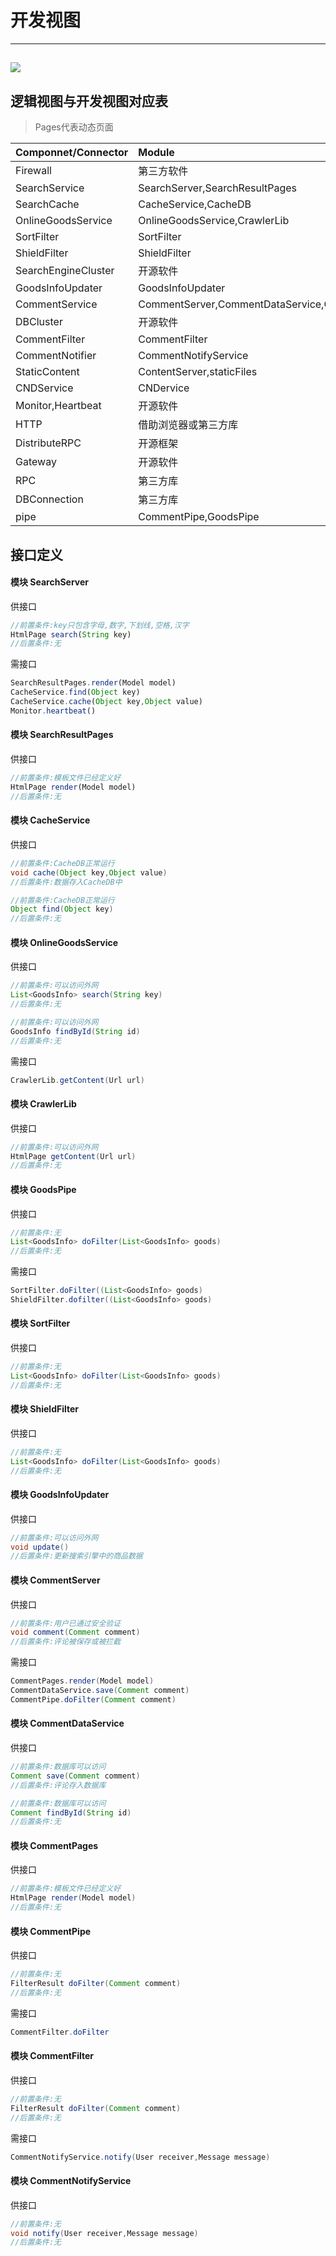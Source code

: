 # 开发视图

---

## ![](/assets/最终模块组织.svg)

## 逻辑视图与开发视图对应表

> Pages代表动态页面

| Componnet/Connector | Module |
| :--- | :--- |
| Firewall | 第三方软件 |
| SearchService | SearchServer,SearchResultPages |
| SearchCache | CacheService,CacheDB |
| OnlineGoodsService | OnlineGoodsService,CrawlerLib |
| SortFilter | SortFilter |
| ShieldFilter | ShieldFilter |
| SearchEngineCluster | 开源软件 |
| GoodsInfoUpdater | GoodsInfoUpdater |
| CommentService | CommentServer,CommentDataService,CommentPages |
| DBCluster | 开源软件 |
| CommentFilter | CommentFilter |
| CommentNotifier | CommentNotifyService |
| StaticContent | ContentServer,staticFiles |
| CNDService | CNDervice |
| Monitor,Heartbeat | 开源软件 |
| HTTP | 借助浏览器或第三方库 |
| DistributeRPC | 开源框架 |
| Gateway | 开源软件 |
| RPC | 第三方库 |
| DBConnection | 第三方库 |
| pipe | CommentPipe,GoodsPipe |

## 接口定义

#### 模块 SearchServer

供接口

```js
//前置条件:key只包含字母,数字,下划线,空格,汉字 
HtmlPage search(String key)
//后置条件:无
```

需接口

```js
SearchResultPages.render(Model model)
CacheService.find(Object key)
CacheService.cache(Object key,Object value)
Monitor.heartbeat()
```

#### 模块 SearchResultPages
供接口

```js
//前置条件:模板文件已经定义好
HtmlPage render(Model model)
//后置条件:无
```

#### 模块 CacheService

供接口
```java
//前置条件:CacheDB正常运行
void cache(Object key,Object value)
//后置条件:数据存入CacheDB中

//前置条件:CacheDB正常运行
Object find(Object key)
//后置条件:无
```
#### 模块 OnlineGoodsService
供接口
```java
//前置条件:可以访问外网
List<GoodsInfo> search(String key)
//后置条件:无

//前置条件:可以访问外网
GoodsInfo findById(String id)
//后置条件:无
```

需接口
```java
CrawlerLib.getContent(Url url)
```

#### 模块 CrawlerLib
供接口
```java
//前置条件:可以访问外网
HtmlPage getContent(Url url)
//后置条件:无
```

#### 模块 GoodsPipe
供接口
```java
//前置条件:无
List<GoodsInfo> doFilter(List<GoodsInfo> goods)
//后置条件:无
```

需接口

```java
SortFilter.doFilter((List<GoodsInfo> goods)
ShieldFilter.dofilter((List<GoodsInfo> goods)
```

#### 模块 SortFilter

供接口

```java
//前置条件:无
List<GoodsInfo> doFilter(List<GoodsInfo> goods)
//后置条件:无
```

#### 模块 ShieldFilter

供接口
```java
//前置条件:无
List<GoodsInfo> doFilter(List<GoodsInfo> goods)
//后置条件:无
```

#### 模块 GoodsInfoUpdater
供接口
```java
//前置条件:可以访问外网
void update()
//后置条件:更新搜索引擎中的商品数据
```

#### 模块 CommentServer
供接口
```java
//前置条件:用户已通过安全验证
void comment(Comment comment)
//后置条件:评论被保存或被拦截
```

需接口
```java
CommentPages.render(Model model)
CommentDataService.save(Comment comment)
CommentPipe.doFilter(Comment comment)
```
#### 模块 CommentDataService
供接口
```java
//前置条件:数据库可以访问
Comment save(Comment comment)
//后置条件:评论存入数据库

//前置条件:数据库可以访问
Comment findById(String id)
//后置条件:无
```

#### 模块 CommentPages
供接口
```java
//前置条件:模板文件已经定义好
HtmlPage render(Model model)
//后置条件:无
```

#### 模块 CommentPipe

供接口
```java
//前置条件:无
FilterResult doFilter(Comment comment)
//后置条件:无
```
需接口
```java
CommentFilter.doFilter
```
#### 模块 CommentFilter

供接口
```java
//前置条件:无
FilterResult doFilter(Comment comment)
//后置条件:无
```

需接口
```java
CommentNotifyService.notify(User receiver,Message message)
```

#### 模块 CommentNotifyService
供接口
```java
//前置条件:无
void notify(User receiver,Message message)
//后置条件:无
```
